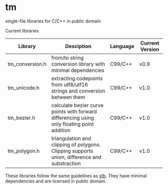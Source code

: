 # tm
single-file libraries for C/C++ in public domain

Current libraries

Library | Desciption | Language | Current Version
--- | --- | --- | ---
tm_conversion.h | from/to string conversion library with minimal dependencies | C99/C++ | v0.9
tm_unicode.h | extracting codepoints from utf8/utf16 strings and conversion between them | C99/C++ | v1.0
tm_bezier.h | calculate bezier curve points with forward differencing using only floating point addition | C99/C++ | v1.0
tm_polygon.h | triangulation and clipping of polygons. Clipping supports union, difference and substraction | C99/C++ | v1.0

These libraries follow the same guidelines as [stb](https://github.com/nothings/stb).
They have minimal dependencies and are licensed in public domain.
